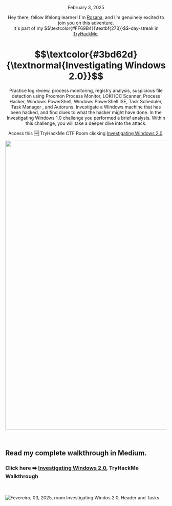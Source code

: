 <p align="center">February 3, 2025</p>
<p align="center">Hey there, fellow lifelong learner! I´m <a href="https://www.linkedin.com/in/rosanafssantos/">Rosana</a>, and I’m genuinely excited to join you on this adventure.<br>
It´s part of my $$\textcolor{#FF69B4}{\textbf{273}}$$-day-streak in  <a href="https://tryhackme.com">TryHackMe</a>.</p>

<h1 align="center">
  $$\textcolor{#3bd62d}{\textnormal{Investigating Windows 2.0}}$$
</h1>
<p align="center">Practice log review, process monitoring, registry analysis, suspicious file detection using Procmon Process Monitor, LOKI IOC Scanner, Process Hacker, Windows PowerShell, Windows PowerShell ISE, Task Scheduler, Task Manager , and Autoruns. Investigate a Windows machine that has been hacked, and find clues to what the hacker might have done. In the Investigating Windows 1.0 challenge you performed a brief analysis. Within this challenge, you will take a deeper dive into the attack.</p>
<p align="center">Access this 🆓 TryHackMe CTF Room clicking <a href="https://tryhackme.com/room/investigatingwindows2">Investigating Windows 2.0</a>.</p>
                                                              
<p align="center">
  <img width="900px" src="https://github.com/user-attachments/assets/6ff28d33-07b5-4136-b57f-d3e138f5dc31">
</p>

<br>

<h2>Read my complete walkthrough in Medium.</h2>

<h3 align="left"> Click here ➡️  <a href="https://medium.com/@RosanaFS/security-operations-dfir-investigating-windows-2-0-a-tryhackme-walkthrough-900-points-f409027df258">Investigating Windows 2.0</a>, TryHackMe Walkthrough</h3>


<br>


![Fevereiro, 03, 2025,     room    Investigating Windos 2 0,  Header and Tasks](https://github.com/user-attachments/assets/9cb5c80b-95ca-4c2f-afec-f6104907415a)
